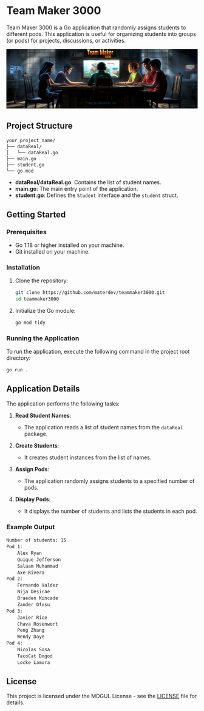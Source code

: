 # Team Maker 3000

Team Maker 3000 is a Go application that randomly assigns students to different pods. This application is useful for organizing students into groups (or pods) for projects, discussions, or activities.

![Team Maker 3000](./coverImage.png)

## Project Structure

```
your_project_name/
├── dataReal/
│   └── dataReal.go
├── main.go
├── student.go
└── go.mod
```

- **dataReal/dataReal.go**: Contains the list of student names.
- **main.go**: The main entry point of the application.
- **student.go**: Defines the `Student` interface and the `student` struct.

## Getting Started

### Prerequisites

- Go 1.18 or higher installed on your machine.
- Git installed on your machine.

### Installation

1. Clone the repository:

   ```sh
   git clone https://github.com/materdev/teammaker3000.git
   cd teammaker3000
   ```

2. Initialize the Go module:

   ```sh
   go mod tidy
   ```

### Running the Application

To run the application, execute the following command in the project root directory:

```sh
go run .
```

## Application Details

The application performs the following tasks:

1. **Read Student Names**:
   - The application reads a list of student names from the `dataReal` package.

2. **Create Students**:
   - It creates student instances from the list of names.

3. **Assign Pods**:
   - The application randomly assigns students to a specified number of pods.

4. **Display Pods**:
   - It displays the number of students and lists the students in each pod.

### Example Output

```sh
Number of students: 15
Pod 1:
    Alex Ryan
    Quique Jefferson
    Salaam Muhammad
    Axe Rivera
Pod 2:
    Fernando Valdez
    Nija Desirae
    Braeden Kincade
    Zander Ofosu
Pod 3:
    Javier Rice
    Chava Rosenwort
    Peng Zhang
    Wendy Daye
Pod 4:
    Nicolas Sosa
    TacoCat Dogod
    Locke Lamora
```

## License

This project is licensed under the MDGUL License - see the [LICENSE](LICENSE) file for details.

